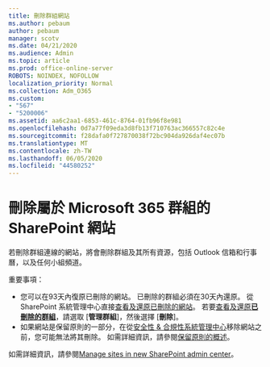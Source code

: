 ```yaml
---
title: 刪除群組網站
ms.author: pebaum
author: pebaum
manager: scotv
ms.date: 04/21/2020
ms.audience: Admin
ms.topic: article
ms.prod: office-online-server
ROBOTS: NOINDEX, NOFOLLOW
localization_priority: Normal
ms.collection: Adm_O365
ms.custom:
- "567"
- "5200006"
ms.assetid: aa6c2aa1-6853-461c-8764-01fb96f8e981
ms.openlocfilehash: 0d7a77f09eda3d8fb13f710763ac366557c82c4e
ms.sourcegitcommit: f28dafa0f727870038f72bc904da926daf4ec07b
ms.translationtype: MT
ms.contentlocale: zh-TW
ms.lasthandoff: 06/05/2020
ms.locfileid: "44580252"
---
```

# <a name="delete-a-sharepoint-site-that-belongs-to-a-microsoft-365-group"></a>刪除屬於 Microsoft 365 群組的 SharePoint 網站

若刪除群組連線的網站，將會刪除群組及其所有資源，包括 Outlook 信箱和行事曆，以及任何小組頻道。
  
重要事項：

- 您可以在93天內復原已刪除的網站。 已刪除的群組必須在30天內還原。 從 SharePoint 系統管理中心直接[查看及還原已刪除的網站](https://admin.microsoft.com/sharepoint?page=recyclebin&modern=true)。 若要[查看及還原**已刪除的群組**](https://outlook.office.com/people/group/deleted)，請選取 [**管理群組**]，然後選擇 [**刪除**]。
- 如果網站是保留原則的一部分，在從[安全性 & 合規性系統管理中心](https://protection.office.com/?rfr=AdminCenter#/retention)移除網站之前，您可能無法將其刪除。 如需詳細資訊，請參閱[保留原則的概述](https://docs.microsoft.com/microsoft-365/compliance/retention-policies)。
  
如需詳細資訊，請參閱[Manage sites in new SharePoint admin center](https://docs.microsoft.com/sharepoint/manage-sites-in-new-admin-center)。
